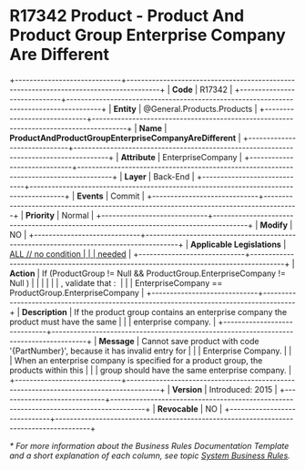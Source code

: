 ﻿---
erp.type: business-rule
erp.entity: General.Products.Products
---

# R17342 Product - Product And Product Group Enterprise Company Are Different
+-----------------------------+---------------------------------------------------------------------------------------+
| **Code**                    | R17342                                                                                |
+-----------------------------+---------------------------------------------------------------------------------------+
| **Entity**                  | @General.Products.Products                                                                               |
+-----------------------------+---------------------------------------------------------------------------------------+
| **Name**                    | **ProductAndProductGroupEnterpriseCompanyAreDifferent**                               |
+-----------------------------+---------------------------------------------------------------------------------------+
| **Attribute**               | EnterpriseCompany                                                                     |
+-----------------------------+---------------------------------------------------------------------------------------+
| **Layer**                   | Back-End                                                                              |
+-----------------------------+---------------------------------------------------------------------------------------+
| **Events**                  | Commit                                                                                |
+-----------------------------+---------------------------------------------------------------------------------------+
| **Priority**                | Normal                                                                                |
+-----------------------------+---------------------------------------------------------------------------------------+
| **Modify**                  | NO                                                                                    |
+-----------------------------+---------------------------------------------------------------------------------------+
| **Applicable Legislations** | [ALL // no condition                                                                  |
|                             | needed](https://confluence.erp.net/display/techdoc/Country+Specific+Functionality)    |
+-----------------------------+---------------------------------------------------------------------------------------+
| **Action**                  | If (ProductGroup != Null && ProductGroup.EnterpriseCompany != Null )                  |
|                             |                                                                                       |
|                             | , validate that :                                                                     |
|                             | EnterpriseCompany == ProductGroup.EnterpriseCompany                                   |
+-----------------------------+---------------------------------------------------------------------------------------+
| **Description**             | If the product group contains an enterprise company the product must have the same    |
|                             | enterprise company.                                                                   |
+-----------------------------+---------------------------------------------------------------------------------------+
| **Message**                 | Cannot save product with code \'{PartNumber}\', because it has invalid entry for      |
|                             | Enterprise Company.                                                                   |
|                             | When an enterprise company is specified for a product group, the products within this |
|                             | group should have the same enterprise company.                                        |
+-----------------------------+---------------------------------------------------------------------------------------+
| **Version**                 | Introduced: 2015                                                                      |
+-----------------------------+---------------------------------------------------------------------------------------+
| **Revocable**               | NO                                                                                    |
+-----------------------------+---------------------------------------------------------------------------------------+

*\* For more information about the Business Rules Documentation Template and a short explanation of each column, see
topic [System Business Rules](../templates/template-description-system-business-rules.md).*

  

  

